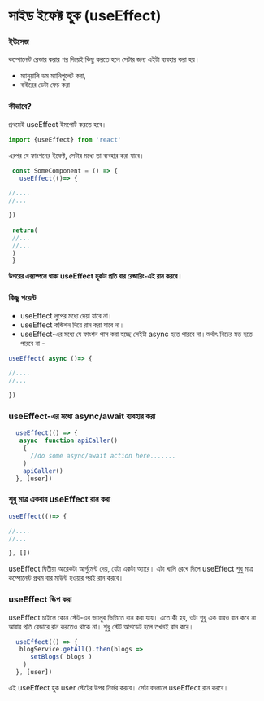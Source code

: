 # সাইড ইফেক্ট হুক \(useEffect\)

### ইউসেজ

কম্পোনেন্ট রেন্ডার করার পর দিয়েই কিছু করতে হলে সেটার জন্য এইটা ব্যবহার করা হয়।

* ম্যানুয়ালি ডম ম্যানিপুলেট করা,
* বাইরের ডেটা ফেচ করা

### কীভাবে?

প্রথমেই useEffect ইমপোর্ট করতে হবে।

```javascript
import {useEffect} from 'react'
```

এরপর যে ফাংশনের ইফেক্ট, সেটার মধ্যে তা ব্যবহার করা যাবে।

```javascript
 const SomeComponent = () => {
   useEffect(()=> {

//....
//...

})
 
 return(
 //...
 //...
 )
 }
```

**উপরের এক্সাম্পলে থাকা useEffect হুকটা প্রতি বার রেন্ডারিং-এই রান করবে।** 

### কিছু পয়েন্ট

* useEffect লুপের মধ্যে দেয়া যাবে না। 
* useEffect কন্ডিশন দিয়ে রান করা যাবে না।
* useEffect-এর মধ্যে যে ফাংশন পাস করা হচ্ছে সেইটা async হতে পারবে না।অর্থাৎ নিচের মত হতে পারবে না - 

```javascript
useEffect( async ()=> {

//....
//...

})
```

### useEffect-এর মধ্যে async/await ব্যবহার করা

```javascript
  useEffect(() => {
   async  function apiCaller()
    {
      //do some async/await action here.......
    )  
    apiCaller()
  }, [user])
```

### শুধু মাত্র একবার useEffect রান করা

```javascript
useEffect(()=> {

//....
//...

}, [])
```

useEffect দ্বিতীয়া আরেকটা আর্গুমেন্ট দেয়, যেটা একটা অ্যারে। এটা খালি রেখে দিলে useEffect শুধু মাত্র কম্পোনেন্ট প্রথম বার মাউন্ট হওয়ার পরই রান করবে।



### useEffect স্কিপ করা

useEffect চাইলে কোন স্টেট-এর ভ্যালুর ভিত্তিতে রান করা যায়। এতে কী হয়, ওটা শুধু এক বারও রান করে না আবার প্রতি রেন্ডারে রান করতেও থাকে না। শুধু স্টেট আপডেট হলে তখনই রান করে।

```javascript
  useEffect(() => {
   blogService.getAll().then(blogs =>
      setBlogs( blogs )
    )  
  }, [user])
```

এই useEffect হুক user স্টেটের উপর নির্ভর করবে। সেটা বদলালে useEffect রান করবে।







